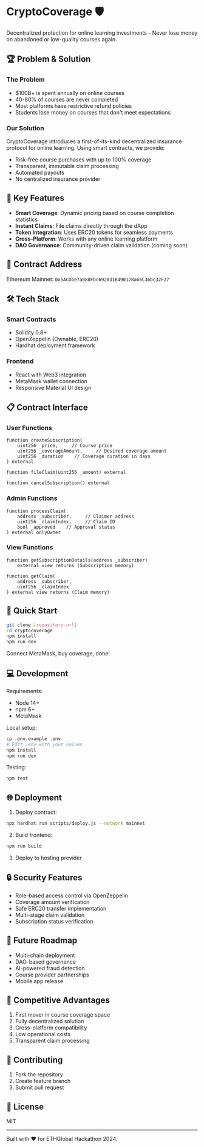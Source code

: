 # CryptoCoverage 🛡️
Decentralized protection for online learning investments - Never lose money on abandoned or low-quality courses again.

## 🏆 Problem & Solution

### The Problem
- $100B+ is spent annually on online courses
- 40-80% of courses are never completed
- Most platforms have restrictive refund policies
- Students lose money on courses that don't meet expectations

### Our Solution
CryptoCoverage introduces a first-of-its-kind decentralized insurance protocol for online learning. Using smart contracts, we provide:
- Risk-free course purchases with up to 100% coverage
- Transparent, immutable claim processing
- Automated payouts
- No centralized insurance provider
## 🌟 Key Features

- **Smart Coverage**: Dynamic pricing based on course completion statistics
- **Instant Claims**: File claims directly through the dApp
- **Token Integration**: Uses ERC20 tokens for seamless payments
- **Cross-Platform**: Works with any online learning platform
- **DAO Governance**: Community-driven claim validation (coming soon)

## 🔗 Contract Address
Ethereum Mainnet: `0x5ACDbe7a088Fbc692831B490128a66C36bc32F27`

## 🛠️ Tech Stack

### Smart Contracts
- Solidity 0.8+
- OpenZeppelin (Ownable, ERC20)
- Hardhat deployment framework

### Frontend
- React with Web3 integration
- MetaMask wallet connection
- Responsive Material UI design
## 📋 Contract Interface

### User Functions
```solidity
function createSubscription(
    uint256 _price,     // Course price
    uint256 _coverageAmount,     // Desired coverage amount
    uint256 _duration    // Coverage duration in days
) external

function fileClaim(uint256 _amount) external

function cancelSubscription() external
```

### Admin Functions
```solidity
function processClaim(
    address _subscriber,     // Claimer address
    uint256 _claimIndex,     // Claim ID
    bool _approved    // Approval status
) external onlyOwner
```

### View Functions
```solidity
function getSubscriptionDetails(address _subscriber)
    external view returns (Subscription memory)

function getClaim(
    address _subscriber,
    uint256 _claimIndex
) external view returns (Claim memory)
```
## 🚀 Quick Start

```bash
git clone [repository-url]
cd cryptocoverage
npm install
npm run dev
```

Connect MetaMask, buy coverage, done!

## 💻 Development

Requirements:
- Node 14+
- npm 6+
- MetaMask

Local setup:
```bash
cp .env.example .env
# Edit .env with your values
npm install
npm run dev
```

Testing:
```bash
npm test
```

## 🌐 Deployment

1. Deploy contract:
```bash
npx hardhat run scripts/deploy.js --network mainnet
```

2. Build frontend:
```bash
npm run build
```

3. Deploy to hosting provider

## 🔒 Security Features

- Role-based access control via OpenZeppelin
- Coverage amount verification
- Safe ERC20 transfer implementation
- Multi-stage claim validation
- Subscription status verification
## 🔄 Future Roadmap

- Multi-chain deployment
- DAO-based governance
- AI-powered fraud detection
- Course provider partnerships
- Mobile app release

## 💪 Competitive Advantages

1. First mover in course coverage space
2. Fully decentralized solution
3. Cross-platform compatibility
4. Low operational costs
5. Transparent claim processing

## 🤝 Contributing

1. Fork the repository
2. Create feature branch
3. Submit pull request

## 📝 License

MIT

---

Built with ❤️ for ETHGlobal Hackathon 2024.
